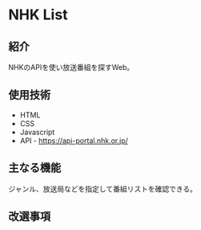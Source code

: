 # NHK List

## 紹介
NHKのAPIを使い放送番組を探すWeb。  

## 使用技術
* HTML
* CSS
* Javascript
* API - <https://api-portal.nhk.or.jp/>

## 主なる機能
ジャンル、放送局などを指定して番組リストを確認できる。

## 改選事項

